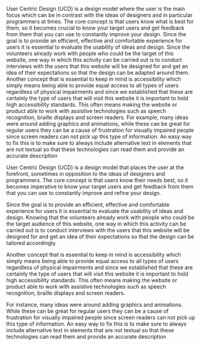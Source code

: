 User Centric Design (UCD) is a design model where the user is the main focus which can be in contrast with the ideas of designers and in particular programmers at times. The core concept is that users know what is best for them, so it becomes crucial to know your target users and get feedback from them that you can use to constantly improve your design. Since the goal is to provide an efficient, effective and comfortable experience for users it is essential to evaluate the usability of ideas and design. Since the volunteers already work with people who could be the target of this website, one way in which this activity can be carried out is to conduct interviews with the users that this website will be designed for and get an idea of their expectations so that the design can be adapted around them. Another concept that is essential to keep in mind is accessibility which simply means being able to provide equal access to all types of users regardless of physical impairments and since we established that these are certainly the type of users that will visit this website it is important to hold high accessibility standards. This often means making the website or product able to work with assistive technologies such as speech recognition, braille displays and screen readers. For example, many ideas were around adding graphics and animations, while these can be great for regular users they can be a cause of frustration for visually impaired people since screen readers can not pick up this type of information. An easy way to fix this is to make sure to always include alternative text in elements that are not textual so that these technologies can read them and provide an accurate description





User Centric Design (UCD) is a design model that places the user at the forefront, sometimes in opposition to the ideas of designers and programmers. The core concept is that users know their needs best, so it becomes imperative to know your target users and get feedback from them that you can use to constantly improve and refine your design. 

Since the goal is to provide an efficient, effective and comfortable experience for users it is essential to evaluate the usability of ideas and design. Knowing that the volunteers already work with people who could be the target audience of this website, one way in which this activity can be carried out is to conduct interviews with the users that this website will be designed for and get an idea of their expectations so that the design can be tailored accordingly. 

Another concept that is essential to keep in mind is accessibility which simply means being able to provide equal access to all types of users regardless of physical impairments and since we established that these are certainly the type of users that will visit this website it is important to hold high accessibility standards. This often means making the website or product able to work with assistive technologies such as speech recognition, braille displays and screen readers. 

For instance, many ideas were around adding graphics and animations. While these can be great for regular users they can be a cause of frustration for visually impaired people since screen readers can not pick up this type of information. An easy way to fix this is to make sure to always include alternative text in elements that are not textual so that these technologies can read them and provide an accurate description